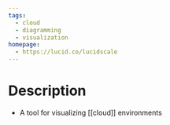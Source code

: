 ```yaml
---
tags:
  - cloud
  - diagramming
  - visualization
homepage:
  - https://lucid.co/lucidscale
---
```

# Description
- A tool for visualizing [[cloud]] environments
